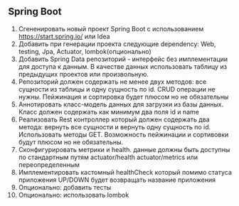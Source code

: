 ## Spring Boot

1. Сгененировать новый проект Spring Boot с использованием https://start.spring.io/ или Idea
2. Добавить при генерации проекта следующие dependency: Web, testing, Jpa, Actuator, lombok(опционально)
3. Добавить Spring Data репозиторий - интерфейс без имплементации для доступа к данным. В качестве данных использовать таблицу из предыдущих проектов или произвольную.
4. Репозиторий должен содержать не менее двух методов: все сущности из таблицы и одну сущность по id. CRUD операции не нужны. Пейжинация и сортировка будет плюсом но не обязательны
5. Аннотировать класс-модель данных для загрузки из базы данных. Класс должен содержать как минимум два поля id и name
6. Реализовать Rest контроллер который должен содержать два метода: вернуть все сущности и вернуть одну сущность по id. Использовать методы GET. Возможность пейжинации и сортивовки будут плюсом но не обязательны.
7. Сконфигурировать метрики и health. данные должны быть доступны по стандартным путям actuator/health actuator/metrics или переопределенным
7. Имплементировать кастомный healthCheck который помимо статуса приложения UP/DOWN будет возвращать название приложения
9. Опционально: добавить тесты
10. Опционально: использовать lombok